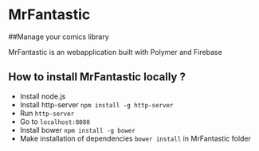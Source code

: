 # MrFantastic

##Manage your comics library

MrFantastic is an webapplication built with Polymer and Firebase

## How to install MrFantastic locally ?

* Install node.js
* Install http-server `npm install -g http-server`
* Run `http-server`
* Go to `localhost:8080`
* Install bower `npm install -g bower`
* Make installation of dependencies `bower install` in MrFantastic folder